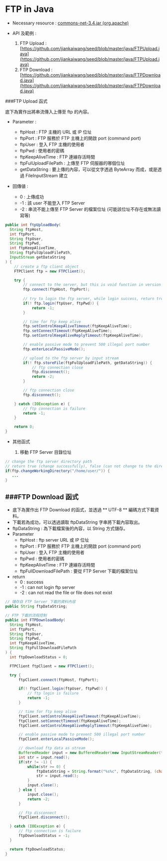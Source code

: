 # FTP in Java



* Necessary resource : [commons-net-3.4.jar (org.apache)](http://commons.apache.org/proper/commons-net/download_net.html)

* API 及範例 :
  1. FTP Upload : [https://github.com/jiankaiwang/seed/blob/master/java/FTPUpload.java](https://github.com/jiankaiwang/seed/blob/master/java/FTPUpload.java)
  2. FTP Download : [https://github.com/jiankaiwang/seed/blob/master/java/FTPDownload.java](https://github.com/jiankaiwang/seed/blob/master/java/FTPDownload.java)



###FTP Upload 函式

底下為實作出將串流傳入上傳至 ftp 的內容。

* Parameter :
  * ftpHost : FTP 主機的 URL 或 IP 位址
  * ftpPort : FTP 服務於 FTP 主機上的開啟 port (command port)
  * ftpUser : 登入 FTP 主機的使用者
  * ftpPwd : 使用者的密碼
  * ftpKeepAliveTime : FTP 連線存活時間
  * ftpFulUploadFilePath : 上傳至 FTP 伺服器的哪個位址
  * getDataString : 要上傳的內容，可以從文字透過 ByteArray 而成，或是透過 FileInputStream 建立

* 回傳値 :
  * 0 : 上傳成功
  * -1 : 該 user 不能登入 FTP Server
  * -2 : 串流不能上傳至 FTP Server 的檔案位址 (可能該位址不存在或無法讀寫等)

```Java
public int ftpUploadBody(
  String ftpHost,
  int ftpPort,
  String ftpUser,
  String ftpPwd,
  int ftpKeepAliveTime,
  String ftpFulUploadFilePath,
  InputStream getDataString
) {   	
    // create a ftp client object
    FTPClient ftp = new FTPClient();

    try {
        // connect to the server, but this is void function in version 3.4
        ftp.connect(ftpHost, ftpPort);
        
        // try to login the ftp server, while login success, return true
        if(! ftp.login(ftpUser, ftpPwd)) {
            return -1;
        }

        // time for ftp keep alive
        ftp.setControlKeepAliveTimeout(ftpKeepAliveTime);
        ftp.setConnectTimeout(ftpKeepAliveTime);
        ftp.setControlKeepAliveReplyTimeout(ftpKeepAliveTime);

        // enable passive mode to prevent 500 illegal port number
        ftp.enterLocalPassiveMode();

        // upload to the ftp server by input stream
        if(! ftp.storeFile(ftpFulUploadFilePath, getDataString)) {
            // ftp connection close 
            ftp.disconnect();
            return -2;
        }

        // ftp connection close 
        ftp.disconnect();

    } catch (IOException e) {
        // ftp connection is failure 
        return -1;
    }

    return 0;
}
```

* 其他函式

  1. 移動 FTP Server 目錄位址

```java
// change the ftp server directory path
// return true (change successfully), false (can not change to the directory)
if(ftp.changeWorkingDirectory("/home/user/")) {
   ...
}
```

###FTP Download 函式
---

* 底下為實作出 FTP Download 的函式，並透過 ** UTF-8 ** 編碼方式下載資料。
* 下載若為成功，可以透過讀取 ftpDataString 字串將下載內容取出。
* ftpDataString : 為下載檔案後的內容，以 String 方式儲存。
* Parameter
  * ftpHost : ftp server URL 或 IP 位址
  * ftpPort : FTP 服務於 FTP 主機上的開啟 port (command port)
  * ftpUser : 登入 FTP 主機的使用者
  * ftpPwd : 使用者的密碼
  * ftpKeepAliveTime : FTP 連線存活時間
  * ftpFullDownloadFilePath : 要從 FTP Server 下載的檔案位址
* return
  * 0 : success
  * -1 : can not login ftp server
  * -2 : can not read the file or file does not exist

```Java
// 儲存自 FTP Server 下載的資料內容
public String ftpDataString;

// FTP 下載的流程控制
public int FTPDownloadBody(
  String ftpHost,
  int ftpPort,
  String ftpUser,
  String ftpPwd,
  int ftpKeepAliveTime,
  String ftpFullDownloadFilePath
) {
  int ftpDownloadStatus = 0;

  FTPClient ftpClient = new FTPClient();

  try {
      ftpClient.connect(ftpHost, ftpPort);

      if(! ftpClient.login(ftpUser, ftpPwd)) {
          // ftp login is failure
          return -1;
      }

      // time for ftp keep alive
      ftpClient.setControlKeepAliveTimeout(ftpKeepAliveTime);
      ftpClient.setConnectTimeout(ftpKeepAliveTime);
      ftpClient.setControlKeepAliveReplyTimeout(ftpKeepAliveTime);

      // enable passive mode to prevent 500 illegal port number
      ftpClient.enterLocalPassiveMode();

      // download ftp data as stream	
      BufferedReader input = new BufferedReader(new InputStreamReader(ftpClient.retrieveFileStream(ftpFullDownloadFilePath),"UTF-8"));
      int str = input.read();
      if(str != -1) {
          while(str >= 0) {
              ftpDataString = String.format("%s%c", ftpDataString, (char)str);
              str = input.read();
          }
          input.close();
      } else {
          input.close();
          return -2;
      }

      // ftp disconnect
      ftpClient.disconnect();

  } catch (IOException e) {
      // ftp connection is failure
      ftpDownloadStatus = -1;
  } 

  return ftpDownloadStatus;
}
```








